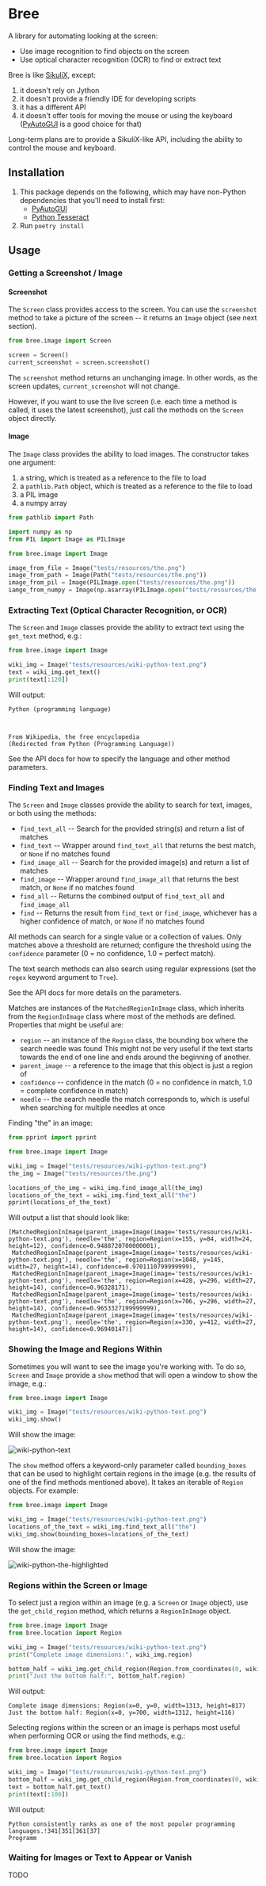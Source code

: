 # Bree

A library for automating looking at the screen:

* Use image recognition to find objects on the screen
* Use optical character recognition (OCR) to find or extract text

Bree is like [SikuliX](https://github.com/RaiMan/SikuliX1), except:

1. it doesn't rely on Jython
2. it doesn't provide a friendly IDE for developing scripts
3. it has a different API
4. it doesn't offer tools for moving the mouse or using the keyboard
   ([PyAutoGUI](https://pyautogui.readthedocs.io/en/latest/install.html) is a good choice for that)

Long-term plans are to provide a SikuliX-like API, including the ability to control the mouse and keyboard.

## Installation

1. This package depends on the following, which may have non-Python dependencies that you'll need to install first:
    - [PyAutoGUI](https://pyautogui.readthedocs.io/en/latest/install.html)
    - [Python Tesseract](https://github.com/madmaze/pytesseract#installation)
2. Run `poetry install`

## Usage

### Getting a Screenshot / Image

#### Screenshot

The `Screen` class provides access to the screen.
You can use the `screenshot` method to take a picture of the screen -- it returns an `Image` object (see next section).

```python
from bree.image import Screen

screen = Screen()
current_screenshot = screen.screenshot()
```

The `screenshot` method returns an unchanging image.
In other words, as the screen updates, `current_screenshot` will not change.

However, if you want to use the live screen (i.e. each time a method is called, it uses the latest screenshot), just
call the methods on the `Screen` object directly.

#### Image

The `Image` class provides the ability to load images.  The constructor takes one argument:
1. a string, which is treated as a reference to the file to load
2. a `pathlib.Path` object, which is treated as a reference to the file to load
3. a PIL image
4. a numpy array

```python
from pathlib import Path

import numpy as np
from PIL import Image as PILImage

from bree.image import Image

image_from_file = Image("tests/resources/the.png")
image_from_path = Image(Path("tests/resources/the.png"))
image_from_pil = Image(PILImage.open("tests/resources/the.png"))
iamge_from_numpy = Image(np.asarray(PILImage.open("tests/resources/the.png")))
```

### Extracting Text (Optical Character Recognition, or OCR)

The `Screen` and `Image` classes provide the ability to extract text using the `get_text` method, e.g.:

```python
from bree.image import Image

wiki_img = Image("tests/resources/wiki-python-text.png")
text = wiki_img.get_text()
print(text[:120])
```

Will output:
```
Python (programming language)



From Wikipedia, the free encyclopedia
(Redirected from Python (Programming Language))

```

See the API docs for how to specify the language and other method parameters.

### Finding Text and Images

The `Screen` and `Image` classes provide the ability to search for text, images, or both using the methods:

* `find_text_all` -- Search for the provided string(s) and return a list of matches
* `find_text` -- Wrapper around `find_text_all` that returns the best match, or `None` if no matches found
* `find_image_all` -- Search for the provided image(s) and return a list of matches
* `find_image` -- Wrapper around `find_image_all` that returns the best match, or `None` if no matches found
* `find_all` -- Returns the combined output of `find_text_all` and `find_image_all`
* `find` -- Returns the result from `find_text` or `find_image`, whichever has a higher confidence of match, or `None`
  if no matches found

All methods can search for a single value or a collection of values.
Only matches above a threshold are returned; configure the threshold using the `confidence` parameter (0 = no
confidence, 1.0 = perfect match).

The text search methods can also search using regular expressions (set the `regex` keyword argument to `True`).

See the API docs for more details on the parameters.

Matches are instances of the `MatchedRegionInImage` class, which inherits from the `RegionInImage` class where most of
the methods are defined.  Properties that might be useful are:

* `region` -- an instance of the `Region` class, the bounding box where the search needle was found
  This might not be very useful if the text starts towards the end of one line and ends around the beginning of another.
* `parent_image` -- a reference to the image that this object is just a region of
* `confidence` -- confidence in the match (0 = no confidence in match, 1.0 = complete confidence in match)
* `needle` -- the search needle the match corresponds to, which is useful when searching for multiple needles at once

Finding "the" in an image:

```python
from pprint import pprint

from bree.image import Image

wiki_img = Image("tests/resources/wiki-python-text.png")
the_img = Image("tests/resources/the.png")

locations_of_the_img = wiki_img.find_image_all(the_img)
locations_of_the_text = wiki_img.find_text_all("the")
pprint(locations_of_the_text)
```

Will output a list that should look like:

```
[MatchedRegionInImage(parent_image=Image(image='tests/resources/wiki-python-text.png'), needle='the', region=Region(x=155, y=84, width=24, height=12), confidence=0.9488720700000001),
 MatchedRegionInImage(parent_image=Image(image='tests/resources/wiki-python-text.png'), needle='the', region=Region(x=1048, y=145, width=27, height=14), confidence=0.9701110799999999),
 MatchedRegionInImage(parent_image=Image(image='tests/resources/wiki-python-text.png'), needle='the', region=Region(x=428, y=296, width=27, height=14), confidence=0.96328171),
 MatchedRegionInImage(parent_image=Image(image='tests/resources/wiki-python-text.png'), needle='the', region=Region(x=706, y=296, width=27, height=14), confidence=0.9653327199999999),
 MatchedRegionInImage(parent_image=Image(image='tests/resources/wiki-python-text.png'), needle='the', region=Region(x=330, y=412, width=27, height=14), confidence=0.96940147)]
```

### Showing the Image and Regions Within

Sometimes you will want to see the image you're working with.
To do so, `Screen` and `Image` provide a `show` method that will open a window to show the image, e.g.:

```python
from bree.image import Image

wiki_img = Image("tests/resources/wiki-python-text.png")
wiki_img.show()
```

Will show the image:

![wiki-python-text](tests/resources/wiki-python-text.png)

The `show` method offers a keyword-only parameter called `bounding_boxes` that can be used to highlight certain regions
in the image (e.g. the results of one of the find methods mentioned above).  It takes an iterable of `Region` objects.
For example:

```python
from bree.image import Image

wiki_img = Image("tests/resources/wiki-python-text.png")
locations_of_the_text = wiki_img.find_text_all("the")
wiki_img.show(bounding_boxes=locations_of_the_text)
```

Will show the image:

![wiki-python-the-highlighted](docs/wiki-python-the-highlighted.png)

### Regions within the Screen or Image

To select just a region within an image (e.g. a `Screen` or `Image` object), use the `get_child_region` method, which
returns a `RegionInImage` object.

```python
from bree.image import Image
from bree.location import Region

wiki_img = Image("tests/resources/wiki-python-text.png")
print("Complete image dimensions:", wiki_img.region)

bottom_half = wiki_img.get_child_region(Region.from_coordinates(0, wiki_img.height // 2, wiki_img.width, wiki_img.height))
print("Just the bottom half:", bottom_half.region)
```

Will output:

```
Complete image dimensions: Region(x=0, y=0, width=1313, height=817)
Just the bottom half: Region(x=0, y=700, width=1312, height=116)
```

Selecting regions within the screen or an image is perhaps most useful when performing OCR or using the find methods, e.g.:

```python
from bree.image import Image
from bree.location import Region

wiki_img = Image("tests/resources/wiki-python-text.png")
bottom_half = wiki_img.get_child_region(Region.from_coordinates(0, wiki_img.height // 2, wiki_img.width, wiki_img.height))
text = bottom_half.get_text()
print(text[:100])
```

Will output:

```
Python consistently ranks as one of the most popular programming languages.!341[351[361[37]
Programm
```


### Waiting for Images or Text to Appear or Vanish

TODO
